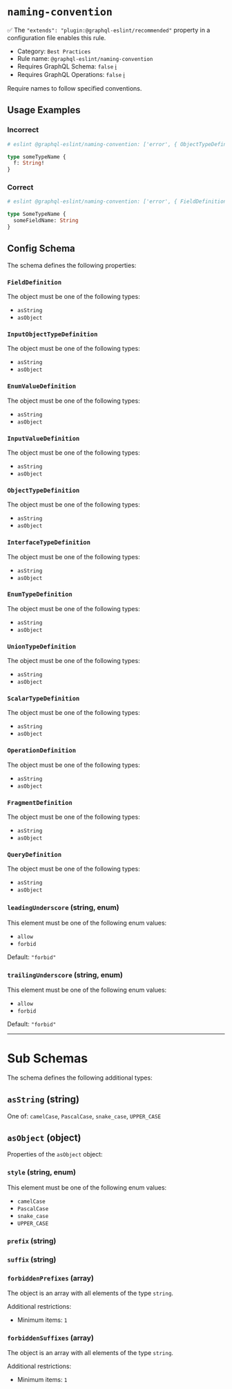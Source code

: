 # `naming-convention`

✅ The `"extends": "plugin:@graphql-eslint/recommended"` property in a configuration file enables this rule.

- Category: `Best Practices`
- Rule name: `@graphql-eslint/naming-convention`
- Requires GraphQL Schema: `false` [ℹ️](../../README.md#extended-linting-rules-with-graphql-schema)
- Requires GraphQL Operations: `false` [ℹ️](../../README.md#extended-linting-rules-with-siblings-operations)

Require names to follow specified conventions.

## Usage Examples

### Incorrect

```graphql
# eslint @graphql-eslint/naming-convention: ['error', { ObjectTypeDefinition: 'PascalCase' }]

type someTypeName {
  f: String!
}
```

### Correct

```graphql
# eslint @graphql-eslint/naming-convention: ['error', { FieldDefinition: 'camelCase', ObjectTypeDefinition: 'PascalCase' }]

type SomeTypeName {
  someFieldName: String
}
```

## Config Schema

The schema defines the following properties:

### `FieldDefinition`

The object must be one of the following types:

* `asString`
* `asObject`

### `InputObjectTypeDefinition`

The object must be one of the following types:

* `asString`
* `asObject`

### `EnumValueDefinition`

The object must be one of the following types:

* `asString`
* `asObject`

### `InputValueDefinition`

The object must be one of the following types:

* `asString`
* `asObject`

### `ObjectTypeDefinition`

The object must be one of the following types:

* `asString`
* `asObject`

### `InterfaceTypeDefinition`

The object must be one of the following types:

* `asString`
* `asObject`

### `EnumTypeDefinition`

The object must be one of the following types:

* `asString`
* `asObject`

### `UnionTypeDefinition`

The object must be one of the following types:

* `asString`
* `asObject`

### `ScalarTypeDefinition`

The object must be one of the following types:

* `asString`
* `asObject`

### `OperationDefinition`

The object must be one of the following types:

* `asString`
* `asObject`

### `FragmentDefinition`

The object must be one of the following types:

* `asString`
* `asObject`

### `QueryDefinition`

The object must be one of the following types:

* `asString`
* `asObject`

### `leadingUnderscore` (string, enum)

This element must be one of the following enum values:

* `allow`
* `forbid`

Default: `"forbid"`

### `trailingUnderscore` (string, enum)

This element must be one of the following enum values:

* `allow`
* `forbid`

Default: `"forbid"`

---

# Sub Schemas

The schema defines the following additional types:

## `asString` (string)

One of: `camelCase`, `PascalCase`, `snake_case`, `UPPER_CASE`

## `asObject` (object)

Properties of the `asObject` object:

### `style` (string, enum)

This element must be one of the following enum values:

* `camelCase`
* `PascalCase`
* `snake_case`
* `UPPER_CASE`

### `prefix` (string)

### `suffix` (string)

### `forbiddenPrefixes` (array)

The object is an array with all elements of the type `string`.

Additional restrictions:

* Minimum items: `1`

### `forbiddenSuffixes` (array)

The object is an array with all elements of the type `string`.

Additional restrictions:

* Minimum items: `1`